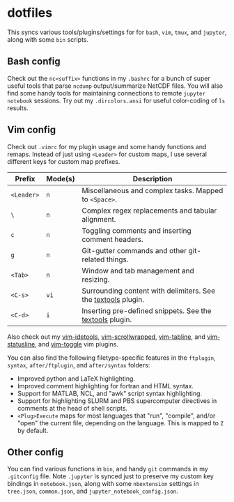 dotfiles
========

This syncs various tools/plugins/settings for for `bash`, `vim`, `tmux`, and `jupyter`,
along with some `bin` scripts.

Bash config
-----------

Check out the `nc<suffix>` functions in my `.bashrc` for a bunch of super useful tools
that parse `ncdump` output/summarize NetCDF files. You will also find some handy tools
for maintaining connections to remote `jupyter notebook` sessions. Try out my
`.dircolors.ansi` for useful color-coding of `ls` results. 

Vim config
----------

Check out `.vimrc` for my plugin usage and some handy functions and remaps. Instead of
just using `<Leader>` for custom maps, I use several different keys for custom map
prefixes.

| Prefix | Mode(s) | Description |
| ---- | ---- | ---- |
| `<Leader>` | `n` | Miscellaneous and complex tasks. Mapped to `<Space>`. |
| `\` | `n` | Complex regex replacements and tabular alignment. |
| `c` | `n` | Toggling comments and inserting comment headers. |
| `g` | `n` | Git-gutter commands and other git-related things. |
| `<Tab>` | `n` | Window and tab management and resizing. |
| `<C-s>` | `vi` | Surrounding content with delimiters. See the [textools](https://github.com/lukelbd/vim-textools) plugin. |
| `<C-d>` | `i` | Inserting pre-defined snippets. See the [textools](https://github.com/lukelbd/vim-textools) plugin. |

Also check out my [vim-idetools](https://github.com/lukelbd/vim-idetools),
[vim-scrollwrapped](https://github.com/lukelbd/vim-scrollwrapped),
[vim-tabline](https://github.com/lukelbd/vim-tabline), and
[vim-statusline](https://github.com/lukelbd/vim-statusline), and
[vim-toggle](https://github.com/lukelbd/vim-toggle) vim plugins.

You can also find the following filetype-specific features in the `ftplugin`, `syntax`,
`after/ftplugin`, and `after/syntax` folders:

* Improved python and LaTeX highlighting.
* Improved comment highlighting for fortran and HTML syntax.
* Support for MATLAB, NCL, and "awk" script syntax highlighting.
* Support for highlighting SLURM and PBS supercomputer directives in comments at
  the head of shell scripts.
* `<Plug>Execute` maps for most languages that "run", "compile", and/or "open"
  the current file, depending on the language. This is mapped to `Z` by default.

Other config
------------

You can find various functions in `bin`, and handy `git` commands in my `.gitconfig`
file. Note `.jupyter` is synced just to preserve my custom key bindings in
`notebook.json`, along with some `nbextension` settings in `tree.json`, `common.json`,
and `jupyter_notebook_config.json`.
